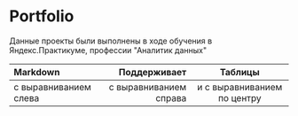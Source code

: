 # Portfolio
Данные проекты были выполнены в ходе обучения в Яндекс.Практикуме, профессии "Аналитик данных"

| Markdown | Поддерживает | Таблицы |
| :-------------------- | ---------------------: |:---------------------------:|
| с выравниванием слева | с выравниванием справа | и с выравниванием по центру |
